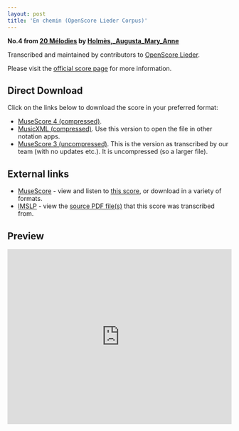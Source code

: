 ```yaml
---
layout: post
title: 'En chemin (OpenScore Lieder Corpus)'
---
```


__No.4 from [20 Mélodies](https://fourscoreandmore.org/OpenScore/Holm%C3%A8s%2C_Augusta_Mary_Anne/20_M%C3%A9lodies/) by [Holmès,_Augusta_Mary_Anne](https://fourscoreandmore.org/OpenScore/Holm%C3%A8s%2C_Augusta_Mary_Anne)__

Transcribed and maintained by contributors to [OpenScore Lieder].

Please visit the [official score page] for more information.

[official score page]: https://musescore.com/openscore-lieder-corpus/scores/5855050
[OpenScore Lieder]: https://musescore.com/openscore-lieder-corpus

## Direct Download

Click on the links below to download the score in your preferred format:
- [MuseScore 4 (compressed)](https://fourscoreandmore.org/OpenScore/Holm%C3%A8s%2C_Augusta_Mary_Anne/20_M%C3%A9lodies/04_En_chemin.mscz).
- [MusicXML (compressed)](https://fourscoreandmore.org/OpenScore/Holm%C3%A8s%2C_Augusta_Mary_Anne/20_M%C3%A9lodies/04_En_chemin.mxl). Use this version to open the file in other notation apps.
- [MuseScore 3 (uncompressed)](https://raw.githubusercontent.com/OpenScore/Lieder/refs/heads/main/scores/Holm%C3%A8s%2C_Augusta_Mary_Anne/20_M%C3%A9lodies/04_En_chemin/lc5855050.mscx). This is the version as transcribed by our team (with no updates etc.). It is uncompressed (so a larger file).

## External links

- [MuseScore] - view and listen to [this score][MuseScore], or download in a variety of formats.
- [IMSLP] - view the [source PDF file(s)][IMSLP] that this score was transcribed from.

[MuseScore]: https://musescore.com/score/5855050
[IMSLP]: https://imslp.org/wiki/Special:ReverseLookup/295514

## Preview

<iframe width="100%" height="394" src="https://musescore.com/openscore-lieder-corpus/scores/5855050/embed" frameborder="0" allowfullscreen allow="autoplay; fullscreen"></iframe>
